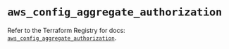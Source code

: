 # `aws_config_aggregate_authorization`

Refer to the Terraform Registry for docs: [`aws_config_aggregate_authorization`](https://registry.terraform.io/providers/hashicorp/aws/5.75.1/docs/resources/config_aggregate_authorization).
